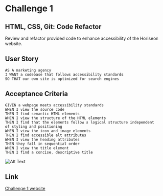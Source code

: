 # Challenge 1

## HTML, CSS, Git: Code Refactor

Review and refactor provided code to enhance accessibility of the Horiseon website.

## User Story

```
AS A marketing agency
I WANT a codebase that follows accessibility standards
SO THAT our own site is optimized for search engines
```

## Acceptance Criteria

```
GIVEN a webpage meets accessibility standards
WHEN I view the source code
THEN I find semantic HTML elements
WHEN I view the structure of the HTML elements
THEN I find that the elements follow a logical structure independent of styling and positioning
WHEN I view the icon and image elements
THEN I find accessible alt attributes
WHEN I view the heading attributes
THEN they fall in sequential order
WHEN I view the title element
THEN I find a concise, descriptive title
```

![Alt Text](assets/images/screenshot.png)

## Link

<a href="https://jsck45.github.io/challenge1/"> Challenge 1 website </a>
